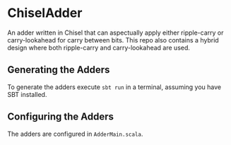 # ChiselAdder
An adder written in Chisel that can aspectually apply either ripple-carry or carry-lookahead for carry between bits. This repo also contains a hybrid design
where both ripple-carry and carry-lookahead are used. 

## Generating the Adders
To generate the adders execute `sbt run` in a terminal, assuming you have SBT installed.

## Configuring the Adders
The adders are configured in `AdderMain.scala`.
